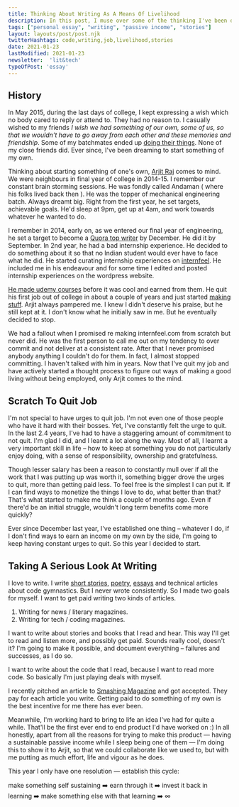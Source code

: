 ```yaml
---
title: Thinking About Writing As A Means Of Livelihood
description: In this post, I muse over some of the thinking I've been doing lately about what it'll take for me to write fulltime and to figure ways out to have automatic passive income.
tags: ["personal essay", "writing", "passive income", "stories"]
layout: layouts/post/post.njk
twitterHashtags: code,writing,job,livelihood,stories
date: 2021-01-23
lastModified: 2021-01-23
newsletter:  'lit&tech'
typeOfPost: 'essay'
---
```

## History

In May 2015, during the last days of college,  I kept expressing a wish which no body cared to reply or attend to. They had no reason to. I casually wished to my friends _I wish we had something of our own, some of us, so that we wouldn't have to go away from each other and these memories and friendship_. Some of my batchmates ended up [doing their things](http://fossbytes.com). None of my close friends did. Ever since, I've been dreaming to start something of my own.

Thinking about starting something of one's own, [Arjit Raj](https://www.instagram.com/arjitraj_/) comes to mind. We were neighbours in final year of college in 2014-15. I remember our constant brain storming sessions. He was fondly called Andaman ( where his folks lived back then ). He was the topper of mechanical engineering batch. Always dreamt big. Right from the first year, he set targets, achievable goals. He'd sleep at 9pm, get up at 4am, and work towards whatever he wanted to do.

I remember in 2014, early on, as we entered our final year of engineering, he set a target to become a [Quora top writer](https://www.quora.com/profile/Raj-Arjit) by December. He did it by September. In 2nd year, he had a bad internship experience. He decided to do something about it so that no Indian student would ever have to face what he did. He started curating internship experiences on [internfeel](http://internfeel.com). He included me in his endeavour and for some time I edited and posted internship experiences on the wordpress website.

[He made udemy courses](http://udemy.com/user/arjit/) before it was cool and earned from them. He quit his first job out of college in about a couple of years and just started [making](https://www.instagram.com/spacetechie/) [stuff](https://www.kickstarter.com/projects/rajarjit/the-rocket-deck?ref=5bugvs). Arjit always pampered me. I knew I didn't deserve his praise, but he still kept at it. I don't know what he initially saw in me. But he eventually decided to stop.

We had a fallout when I promised re making internfeel.com from scratch but never did. He was the first person to call me out on my tendency to over commit and not deliver at a consistent rate. After that I never promised anybody anything I couldn't do for them. In fact, I almost stopped committing. I haven't talked with him in years. Now that I've quit my job and have actively started a thought process to figure out ways of making a good living without being employed, only Arjit comes to the mind.

## Scratch To Quit Job

I'm not special to have urges to quit job. I'm not even one of those people who have it hard with their bosses. Yet, I've constantly felt the urge to quit. In the last 2.4 years, I've had to have a staggering amount of commitment to not quit. I'm glad I did, and I learnt a lot along the way. Most of all, I learnt a very important skill in life – how to keep at something you do not particularly enjoy doing, with a sense of responsibility, ownership and gratefulness.

Though lesser salary has been a reason to constantly mull over if all the work that I was putting up was worth it, something bigger drove the urges to quit, more than getting paid less. To feel free is the simplest I can put it. If I can find ways to monetize the things I love to do, what better than that? That's what started to make me think a couple of months ago. Even if there'd be an initial struggle, wouldn't long term benefits come more quickly?

Ever since December last year, I've established one thing – whatever I do, if I don't find ways to earn an income on my own by the side, I'm going to keep having constant urges to quit. So this year I decided to start.

## Taking A Serious Look At Writing

I love to write. I write [short stories](/posts/2021/01/14/changing-narration-voices-and-tenses/), [poetry](/writing), [essays](/tags) and technical articles about code gymnastics. But I never wrote consistently. So I made two goals for myself. I want to get paid writing two kinds of articles.

1. Writing for news / literary magazines.
2. Writing for tech / coding magazines.

I want to write about stories and books that I read and hear. This way I'll get to read and listen more, and possibly get paid. Sounds really cool, doesn't it? I'm going to make it possible, and document everything – failures and successes, as I do so.

I want to write about the code that I read, because I want to read more code. So basically I'm just playing deals with myself.

I recently pitched an article to [Smashing Magazine](https://www.smashingmagazine.com) and got accepted. They pay for each article you write. Getting paid to do something of my own is the best incentive for me there has ever been.

Meanwhile, I'm working hard to bring to life an idea I've had for quite a while. That'll be the first ever end to end product I'd have worked on :) In all honestly, apart from all the reasons for trying to make this product — having a sustainable passive income while I sleep being one of them — I'm doing this to show it to Arjit, so that we could collaborate like we used to, but with me putting as much effort, life and vigour as he does.

This year I only have one resolution — establish this cycle:

make something self sustaining ➡️ earn through it ➡️ invest it back in learning ➡️ make something else with that learning ➡️ ∞
